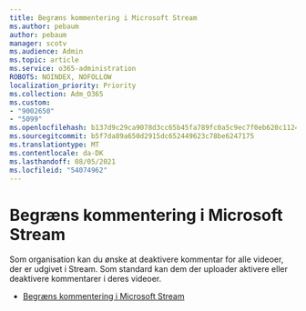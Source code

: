 ```yaml
---
title: Begræns kommentering i Microsoft Stream
ms.author: pebaum
author: pebaum
manager: scotv
ms.audience: Admin
ms.topic: article
ms.service: o365-administration
ROBOTS: NOINDEX, NOFOLLOW
localization_priority: Priority
ms.collection: Adm_O365
ms.custom:
- "9002650"
- "5099"
ms.openlocfilehash: b137d9c29ca9078d3cc65b45fa789fc0a5c9ec7f0eb620c1124bf09ed6bfa852
ms.sourcegitcommit: b5f7da89a650d2915dc652449623c78be6247175
ms.translationtype: MT
ms.contentlocale: da-DK
ms.lasthandoff: 08/05/2021
ms.locfileid: "54074962"
---
```

# <a name="restrict-commenting-in-microsoft-stream"></a>Begræns kommentering i Microsoft Stream

Som organisation kan du ønske at deaktivere kommentar for alle videoer, der er udgivet i Stream. Som standard kan dem der uploader aktivere eller deaktivere kommentarer i deres videoer.

- [Begræns kommentering i Microsoft Stream](https://docs.microsoft.com/stream/portal-disable-comments)
